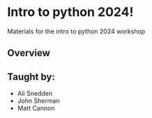 # Intro to python 2024!

Materials for the intro to python 2024 workshop

## Overview


## Taught by:

- Ali Snedden
- John Sherman
- Matt Cannon
